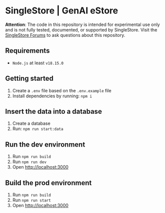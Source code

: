 # SingleStore | GenAI eStore

**Attention**: The code in this repository is intended for experimental use only and is not fully tested, documented, or supported by SingleStore. Visit the [SingleStore Forums](https://www.singlestore.com/forum/) to ask questions about this repository.

## Requirements

- `Node.js` at least `v18.15.0`

## Getting started

1. Create a `.env` file based on the `.env.example` file
2. Install dependencies by running: `npm i`

## Insert the data into a database

1. Create a database
2. Run: `npm run start:data`

## Run the dev environment

1. Run `npm run build`
2. Run `npm run dev`
3. Open [http://localhost:3000](http://localhost:3000)

## Build the prod environment

1. Run `npm run build`
2. Run `npm run start`
3. Open [http://localhost:3000](http://localhost:3000)
